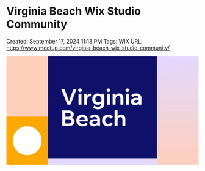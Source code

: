 # Virginia Beach Wix Studio Community

Created: September 17, 2024 11:13 PM
Tags: WIX
URL: https://www.meetup.com/virginia-beach-wix-studio-community/

![image.png](image%2017.png)